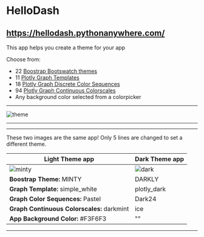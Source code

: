 # HelloDash
## https://hellodash.pythonanywhere.com/

This app helps you create a theme for your app

Choose from:
 - 22 [Boostrap Bootswatch themes](https://www.bootstrapcdn.com/bootswatch/)
 - 11 [Plotly Graph Templates](https://plotly.com/python/templates/)
 - 18 [Plotly Graph Discrete Color Sequences](https://plotly.com/python/builtin-colorscales/#discrete-color-sequences)
 - 94 [Plotly Graph Continuous Colorscales](https://plotly.com/python/builtin-colorscales/)
 - Any background color selected from a colorpicker


-------------


![theme](https://user-images.githubusercontent.com/72614349/108897468-5f28f100-75d3-11eb-9f5f-095315cc1516.gif)

--------------
---------------

These two images are the same app!  Only 5 lines are changed to set a different theme.



|Light Theme app     | Dark Theme app |
| ----------- | ----------- |
| ![minty](https://user-images.githubusercontent.com/72614349/108880577-aa390900-75bf-11eb-8cb2-d246b342f4b5.png#thumbnail) | ![dark](https://user-images.githubusercontent.com/72614349/108880544-a1483780-75bf-11eb-913d-09c10adbe537.png#thumbnail) |
| __Boostrap Theme:__ MINTY | DARKLY
| __Graph Template:__ simple_white | plotly_dark|
| __Graph Color Sequences:__ Pastel | Dark24|
| __Graph Continuous Colorscales:__ darkmint | ice|
| __App Background Color:__ #F3F6F3 | ""|

------
